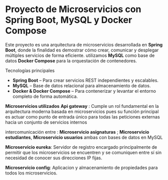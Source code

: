 # Proyecto de Microservicios con Spring Boot, MySQL y Docker Compose

Este proyecto es una arquitectura de microservicios desarrollada en **Spring Boot**, donde la finalidad es demostrar cómo crear, comunicar y desplegar múltiples servicios de forma eficiente.
utilizamos
 **MySQL** como base de datos 
 **Docker Compose** para la orquestación de contenedores.

Tecnologías principales

- **Spring Boot** – Para crear servicios REST independientes y escalables.
- **MySQL** – Base de datos relacional para almacenamiento de datos.
- **Docker & Docker Compose** – Para contenerizar y levantar el entorno completo de forma automática.

**Microservicios utilizados**
**Api gateway** : Cumple un rol fundamental en la arquitectura moderna basada en 
microservicios pues su función principal es actuar como punto de entrada único para 
todas las peticiones externas hacia un conjunto de servicios internos 

intercomunicación entre : **Microservicio asignaturas** ; **Microservicio estudiantes**, **Microservicio usuarios**
ambas con bases de datos en MySQL  

**Microservicio eureka**: Servidor de registro encargado principalmente de permitir que los 
microservicios se encuentren y se comuniquen entre sí sin necesidad de conocer sus 
direcciones IP fijas. 

**Microservicio config**: Aplicacion y almacenamiento de propiedades para todos los 
microservicios.

